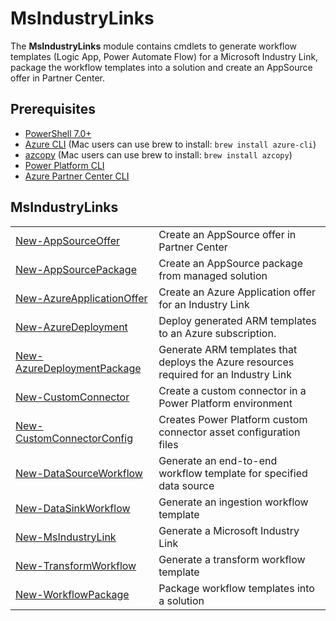# MsIndustryLinks

The **MsIndustryLinks** module contains cmdlets to generate workflow templates (Logic App, Power Automate Flow) for a Microsoft Industry Link, package the workflow templates into a solution and create an AppSource offer in Partner Center.

## Prerequisites

- [PowerShell 7.0+](https://learn.microsoft.com/en-us/powershell/scripting/install/installing-powershell?view=powershell-7.3)
- [Azure CLI](https://learn.microsoft.com/en-us/cli/azure/install-azure-cli) (Mac users can use brew to install: `brew install azure-cli`)
- [azcopy](https://learn.microsoft.com/en-us/azure/storage/common/storage-use-azcopy-v10) (Mac users can use brew to install: `brew install azcopy`)
- [Power Platform CLI](https://learn.microsoft.com/en-us/power-platform/developer/cli/introduction#install-microsoft-power-platform-cli)
- [Azure Partner Center CLI](https://github.com/microsoft/az-partner-center-cli)

## MsIndustryLinks

|                                                                                            |                                                                                       |
| ------------------------------------------------------------------------------------------ | ------------------------------------------------------------------------------------- |
| [New-AppSourceOffer](publish/appsource/New-AppSourceOffer.md)                              | Create an AppSource offer in Partner Center                                           |
| [New-AppSourcePackage](publish/appsource/New-AppSourcePackage.md)                          | Create an AppSource package from managed solution                                     |
| [New-AzureApplicationOffer](publish/application/New-AzureApplicationOffer.md)              | Create an Azure Application offer for an Industry Link                                |
| [New-AzureDeployment](package/azureDeploymentPackage/New-AzureDeployment.md)               | Deploy generated ARM templates to an Azure subscription.                              |
| [New-AzureDeploymentPackage](package/azureDeploymentPackage/New-AzureDeploymentPackage.md) | Generate ARM templates that deploys the Azure resources required for an Industry Link |
| [New-CustomConnector](customConnector/New-CustomConnector.md)                              | Create a custom connector in a Power Platform environment                             |
| [New-CustomConnectorConfig](customConnector/New-CustomConnectorConfig.md)                  | Creates Power Platform custom connector asset configuration files                     |
| [New-DataSourceWorkflow](templates/data_source/New-DataSourceWorkflow.md)                  | Generate an end-to-end workflow template for specified data source                    |
| [New-DataSinkWorkflow](templates/data_sink/New-DataSinkWorkflow.md)                        | Generate an ingestion workflow template                                               |
| [New-MsIndustryLink](templates/New-MsIndustryLink.md)                                      | Generate a Microsoft Industry Link                                                    |
| [New-TransformWorkflow](templates/data_transform/New-TransformWorkflow.md)                 | Generate a transform workflow template                                                |
| [New-WorkflowPackage](package/powerPlatformSolution/New-WorkflowPackage.md)                | Package workflow templates into a solution                                            |
